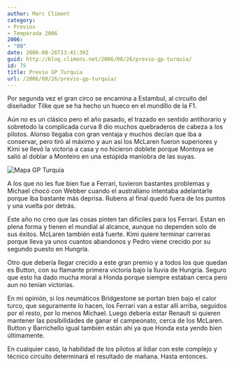 ```yaml
---
author: Marc Climent
category:
- Previos
- Temporada 2006
2006:
- "08"
date: 2006-08-26T13:41:39Z
guid: http://blog.climens.net/2006/08/26/previo-gp-turquia/
id: 75
title: Previo GP Turquia
url: /2006/08/26/previo-gp-turquia/
---
```


Por segunda vez el gran circo se encamina a Estambul, al circuito del diseñador Tilke que se ha hecho un hueco en el mundillo de la F1.

Aún no es un clásico pero el año pasado, el trazado en sentido antihorario y sobretodo la complicada curva 8 dio muchos quebraderos de cabeza a los pilotos. Alonso llegaba con gran ventaja y muchos decían que iba a conservar, pero tiró al máximo y aun así los McLaren fueron superiores y Kimi se llevó la victoria a casa y no hicieron doblete porque Montoya se salió al doblar a Monteiro en una estúpida maniobra de las suyas.

![Mapa GP Turquia](http://f1blog.climens.net/files/2006/08/Turquia.png)

A los que no les fue bien fue a Ferrari, tuvieron bastantes problemas y Michael chocó con Webber cuando el australiano intentaba adelantarle porque iba bastante más deprisa. Rubens al final quedó fuera de los puntos y una vuelta por detrás.

Este año no creo que las cosas pinten tan difíciles para los Ferrari. Estan en plena forma y tienen el mundial al alcance, aunque no dependen solo de sus éxitos. McLaren también está fuerte. Kimi quiere terminar carreras porque lleva ya unos cuantos abandonos y Pedro viene crecido por su segundo puesto en Hungría.

Otro que debería llegar crecido a este gran premio y a todos los que quedan es Button, con su flamante primera victoría bajo la lluvia de Hungría. Seguro que esto ha dado mucha moral a Honda porque siempre estaban cerca pero aun no tenían victorias.

En mi opinión, si los neumáticos Bridgestone se portan bien bajo el calor turco, que seguramente lo hacen, los Ferrari van a estar allí arriba, seguidos por el resto, por lo menos Michael. Luego debería estar Renault si quieren mantener las posibilidades de ganar el campeonato, cerca de los McLaren. Button y Barrichello igual también están ahí ya que Honda esta yendo bien últimamente.

En cualquier caso, la habilidad de los pilotos al lidiar con este complejo y técnico circuito determinará el resultado de mañana. Hasta entonces.